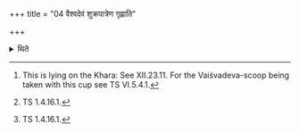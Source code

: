 +++
title = "04 वैश्वदेवं शुक्रपात्रेण गृह्णाति"

+++

<details><summary>थिते</summary>

4. (The Adhvaryu) takes the Vaiśvadeva-scoop by means of the Śukra-cup[^1] the formula for scooping and depositing are omāsaścarṣaṇīdhr̥taḥ[^2] (and eṣa te yoniḥ...[^3]) (respectively).   

[^1]: This is lying on the Khara: See XII.23.11. For the Vaiśvadeva-scoop being taken with this cup see TS VI.5.4.1.  

[^2]: TS 1.4.16.1.  

[^3]: TS 1.4.16.1.  
</details>
